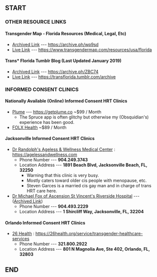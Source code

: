 ## START

### OTHER RESOURCE LINKS

#### Transgender Map - Florida Resources (Medical, Legal, Etc)
- [Archived Link](https://archive.ph/wp9sd) --- https://archive.ph/wp9sd
- [Live Link](https://www.transgendermap.com/resources/usa/florida) --- https://www.transgendermap.com/resources/usa/florida

#### Trans* Florida Tumblr Blog (Last Updated January 2019)
- [Archived Link](https://archive.ph/ZBC74) --- https://archive.ph/ZBC74
- [Live Link](https://transflorida.tumblr.com/archive) --- https://transflorida.tumblr.com/archive

### INFORMED CONSENT CLINICS

#### Nationally Available (Online) Informed Consent HRT Clinics
- [Plume](https://getplume.co) --- https://getplume.co ~$99 / Month
  - The Spruce app is often glitchy but otherwise my (Obsquidian's) experience has been good.
- [FOLX Health](https://www.folxhealth.com) ~$89 / Month

#### Jacksonville Informed Consent HRT Clinics
- [Dr Randolph's Ageless & Wellness Medical Center](https://agelessandwellness.com) : https://agelessandwellness.com
  - Phone Number --- **904.249.3743**
  - Location Address --- **1891 Beach Blvd, Jacksonville Beach, FL, 32250**
    - Warning that this clinic is very busy. 
    - Mostly caters toward older cis people with menopause, etc.
    - Steven Garces is a married cis gay man and in charge of trans HRT care here.
- [Dr Michael Fox of Ascension St Vincent's Riverside Hospital](https://www.healthgrades.com/physician/dr-michael-fox-37xd2) --- ([Archived Link](https://archive.ph/wW11a)) 
  - Phone Number --- **904.493.2229**
  - Location Address --- **1 Shircliff Way, Jacksonville, FL, 32204**
    
#### Orlando Informed Consent HRT Clinics
- [26 Health](https://26health.org/service/transgender-healthcare-services) : https://26health.org/service/transgender-healthcare-services
  - Phone Number --- **321.800.2922**
  - Location Address --- **801 N Magnolia Ave, Ste 402, Orlando, FL, 32803**

## END
